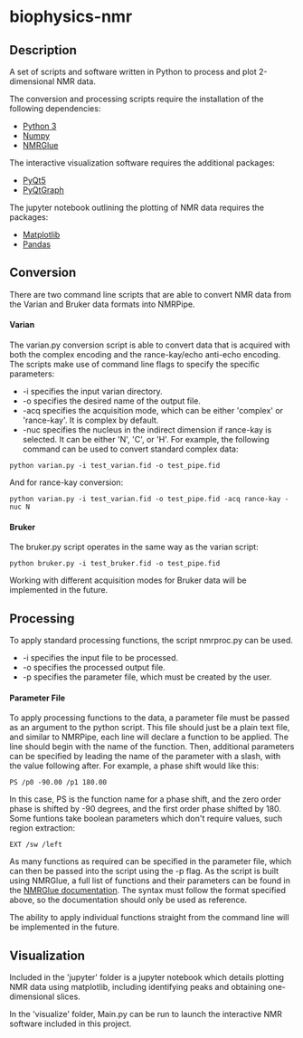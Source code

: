 # biophysics-nmr


Description
-----------
A set of scripts and software written in Python to process and plot 2-dimensional NMR data.

The conversion and processing scripts require the installation of the following dependencies:
* [Python 3](https://www.python.org/downloads/)
* [Numpy](https://numpy.org/install/)
* [NMRGlue](https://nmrglue.readthedocs.io/en/latest/install.html)

The interactive visualization software requires the additional packages:
* [PyQt5](https://pypi.org/project/PyQt5/)
* [PyQtGraph](https://www.pyqtgraph.org/)

The jupyter notebook outlining the plotting of NMR data requires the packages:
* [Matplotlib](https://matplotlib.org/stable/users/installing.html)
* [Pandas](https://pandas.pydata.org/pandas-docs/stable/getting_started/index.html)

Conversion
----------
There are two command line scripts that are able to convert NMR data from the Varian and Bruker data formats into NMRPipe. 

#### Varian
The varian.py conversion script is able to convert data that is acquired with both the complex encoding and the rance-kay/echo anti-echo encoding. The scripts make use of command line flags to specify the specific parameters:
* -i specifies the input varian directory. 
* -o specifies the desired name of the output file.
* -acq specifies the acquisition mode, which can be either 'complex' or 'rance-kay'. It is complex by default. 
* -nuc specifies the nucleus in the indirect dimension if rance-kay is selected. It can be either 'N', 'C', or 'H'. 
For example, the following command can be used to convert standard complex data:
```
python varian.py -i test_varian.fid -o test_pipe.fid 
```
And for rance-kay conversion:
```
python varian.py -i test_varian.fid -o test_pipe.fid -acq rance-kay -nuc N
```

#### Bruker
The bruker.py script operates in the same way as the varian script:
```
python bruker.py -i test_bruker.fid -o test_pipe.fid
```
Working with different acquisition modes for Bruker data will be implemented in the future.

Processing
---------
To apply standard processing functions, the script nmrproc.py can be used. 
* -i specifies the input file to be processed.
* -o specifies the processed output file.
* -p specifies the parameter file, which must be created by the user.

#### Parameter File
To apply processing functions to the data, a parameter file must be passed as an argument to the python script. This file should just be a plain text file, and similar to NMRPipe, each line will declare a function to be applied. The line should begin with the name of the function. Then, additional parameters can be specified by leading the name of the parameter with a slash, with the value following after. For example, a phase shift would like this:
```
PS /p0 -90.00 /p1 180.00
```
In this case, PS is the function name for a phase shift, and the zero order phase is shifted by -90 degrees, and the first order phase shifted by 180. 
Some funtions take boolean parameters which don't require values, such region extraction:
```
EXT /sw /left
```
As many functions as required can be specified in the parameter file, which can then be passed into the script using the -p flag.
As the script is built using NMRGlue, a full list of functions and their parameters can be found in the [NMRGlue documentation](https://nmrglue.readthedocs.io/en/latest/reference/pipe_proc.html). The syntax must follow the format specified above, so the documentation should only be used as reference.

The ability to apply individual functions straight from the command line will be implemented in the future. 

Visualization
---

Included in the 'jupyter' folder is a jupyter notebook which details plotting NMR data using matplotlib, including identifying peaks and obtaining one-dimensional slices. 

In the 'visualize' folder, Main.py can be run to launch the interactive NMR software included in this project. 
